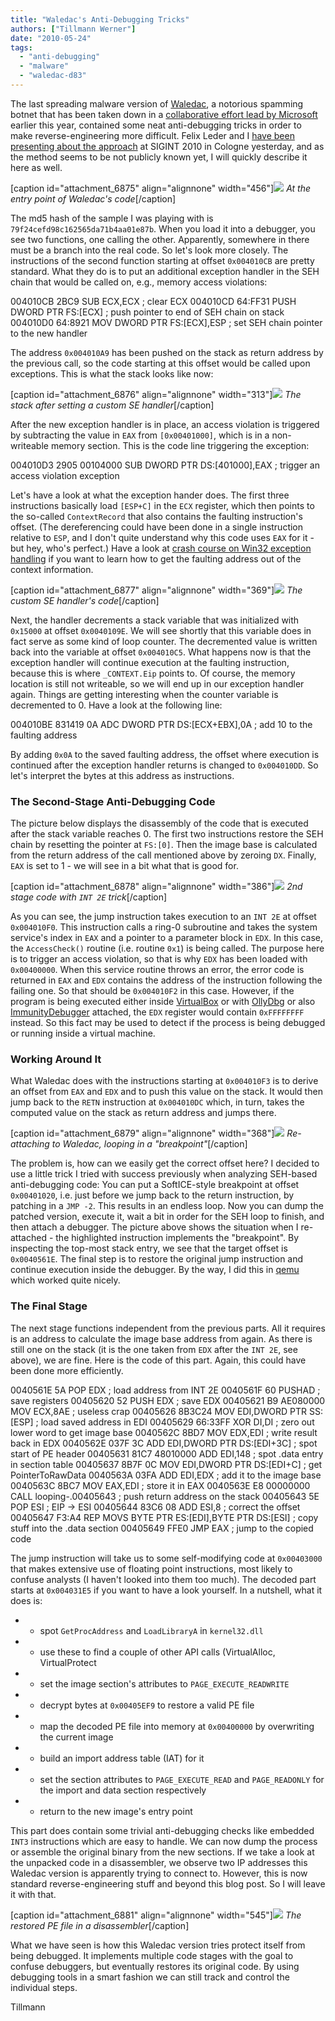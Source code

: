 ```yaml
---
title: "Waledac's Anti-Debugging Tricks"
authors: ["Tillmann Werner"]
date: "2010-05-24"
tags: 
  - "anti-debugging"
  - "malware"
  - "waledac-d83"
---
```


The last spreading malware version of [Waledac](https://honeynet.org/node/348), a notorious spamming botnet that has been taken down in a [collaborative effort lead by Microsoft](http://blogs.technet.com/microsoft_blog/archive/2010/02/25/cracking-down-on-botnets.aspx) earlier this year, contained some neat anti-debugging tricks in order to make reverse-engineering more difficult. Felix Leder and I [have been presenting about the approach](http://events.ccc.de/sigint/2010/wiki/Fahrplan/events/3895.de.html) at SIGINT 2010 in Cologne yesterday, and as the method seems to be not publicly known yet, I will quickly describe it here as well.

\[caption id="attachment\_6875" align="alignnone" width="456"\]![](images/drupal_image_543.png) _At the entry point of Waledac's code_\[/caption\]

The md5 hash of the sample I was playing with is `79f24cefd98c162565da71b4aa01e87b`. When you load it into a debugger, you see two functions, one calling the other. Apparently, somewhere in there must be a branch into the real code. So let's look more closely. The instructions of the second function starting at offset `0x004010CB` are pretty standard. What they do is to put an additional exception handler in the SEH chain that would be called on, e.g., memory access violations:

004010CB 2BC9 SUB ECX,ECX ; clear ECX 004010CD 64:FF31 PUSH DWORD PTR FS:\[ECX\] ; push pointer to end of SEH chain on stack 004010D0 64:8921 MOV DWORD PTR FS:\[ECX\],ESP ; set SEH chain pointer to the new handler

The address `0x004010A9` has been pushed on the stack as return address by the previous call, so the code starting at this offset would be called upon exceptions. This is what the stack looks like now:

\[caption id="attachment\_6876" align="alignnone" width="313"\]![](images/drupal_image_544.png) _The stack after setting a custom SE handler_\[/caption\]

After the new exception handler is in place, an access violation is triggered by subtracting the value in `EAX` from `[0x00401000]`, which is in a non-writeable memory section. This is the code line triggering the exception:

004010D3 2905 00104000 SUB DWORD PTR DS:\[401000\],EAX ; trigger an access violation exception

Let's have a look at what the exception hander does. The first three instructions basically load `[ESP+C]` in the `ECX` register, which then points to the so-called `ContextRecord` that also contains the faulting instruction's offset. (The dereferencing could have been done in a single instruction relative to `ESP`, and I don't quite understand why this code uses `EAX` for it - but hey, who's perfect.) Have a look at [crash course on Win32 exception handling](http://www.microsoft.com/msj/0197/Exception/Exception.aspx) if you want to learn how to get the faulting address out of the context information.

\[caption id="attachment\_6877" align="alignnone" width="369"\]![](images/drupal_image_545.png) _The custom SE handler's code_\[/caption\]

Next, the handler decrements a stack variable that was initialized with `0x15000` at offset `0x0040109E`. We will see shortly that this variable does in fact serve as some kind of loop counter. The decremented value is written back into the variable at offset `0x004010C5`. What happens now is that the exception handler will continue execution at the faulting instruction, because this is where `_CONTEXT.Eip` points to. Of course, the memory location is still not writeable, so we will end up in our exception handler again. Things are getting interesting when the counter variable is decremented to 0. Have a look at the following line:

004010BE 831419 0A ADC DWORD PTR DS:\[ECX+EBX\],0A ; add 10 to the faulting address

By adding `0x0A` to the saved faulting address, the offset where execution is continued after the exception handler returns is changed to `0x004010DD`. So let's interpret the bytes at this address as instructions.

### The Second-Stage Anti-Debugging Code

The picture below displays the disassembly of the code that is executed after the stack variable reaches 0. The first two instructions restore the SEH chain by resetting the pointer at `FS:[0]`. Then the image base is calculated from the return address of the call mentioned above by zeroing `DX`. Finally, `EAX` is set to 1 - we will see in a bit what that is good for.

\[caption id="attachment\_6878" align="alignnone" width="386"\]![](images/drupal_image_546.png) _2nd stage code with `INT 2E` trick_\[/caption\]

As you can see, the jump instruction takes execution to an `INT 2E` at offset `0x004010F0`. This instruction calls a ring-0 subroutine and takes the system service's index in `EAX` and a pointer to a parameter block in `EDX`. In this case, the `AccessCheck()` routine (i.e. routine `0x1`) is being called. The purpose here is to trigger an access violation, so that is why `EDX` has been loaded with `0x00400000`. When this service routine throws an error, the error code is returned in `EAX` and `EDX` contains the address of the instruction following the failing one. So that should be `0x004010F2` in this case. However, if the program is being executed either inside [VirtualBox](http://www.virtualbox.org/) or with [OllyDbg](http://www.ollydbg.de/) or also [ImmunityDebugger](http://www.immunityinc.com/products-immdbg.shtml) attached, the `EDX` register would contain `0xFFFFFFFF` instead. So this fact may be used to detect if the process is being debugged or running inside a virtual machine.

### Working Around It

What Waledac does with the instructions starting at `0x004010F3` is to derive an offset from `EAX` and `EDX` and to push this value on the stack. It would then jump back to the `RETN` instruction at `0x004010DC` which, in turn, takes the computed value on the stack as return address and jumps there.

\[caption id="attachment\_6879" align="alignnone" width="368"\]![](images/drupal_image_547.png) _Re-attaching to Waledac, looping in a "breakpoint"_\[/caption\]

The problem is, how can we easily get the correct offset here? I decided to use a little trick I tried with success previously when analyzing SEH-based anti-debugging code: You can put a SoftICE-style breakpoint at offset `0x00401020`, i.e. just before we jump back to the return instruction, by patching in a `JMP -2`. This results in an endless loop. Now you can dump the patched version, execute it, wait a bit in order for the SEH loop to finish, and then attach a debugger. The picture above shows the situation when I re-attached - the highlighted instruction implements the "breakpoint". By inspecting the top-most stack entry, we see that the target offset is `0x0040561E`. The final step is to restore the original jump instruction and continue execution inside the debugger. By the way, I did this in [qemu](http://wiki.qemu.org/Main_Page) which worked quite nicely.

### The Final Stage

The next stage functions independent from the previous parts. All it requires is an address to calculate the image base address from again. As there is still one on the stack (it is the one taken from `EDX` after the `INT 2E`, see above), we are fine. Here is the code of this part. Again, this could have been done more efficiently.

0040561E 5A POP EDX ; load address from INT 2E 0040561F 60 PUSHAD ; save registers 00405620 52 PUSH EDX ; save EDX 00405621 B9 AE080000 MOV ECX,8AE ; useless crap 00405626 8B3C24 MOV EDI,DWORD PTR SS:\[ESP\] ; load saved address in EDI 00405629 66:33FF XOR DI,DI ; zero out lower word to get image base 0040562C 8BD7 MOV EDX,EDI ; write result back in EDX 0040562E 037F 3C ADD EDI,DWORD PTR DS:\[EDI+3C\] ; spot start of PE header 00405631 81C7 48010000 ADD EDI,148 ; spot .data entry in section table 00405637 8B7F 0C MOV EDI,DWORD PTR DS:\[EDI+C\] ; get PointerToRawData 0040563A 03FA ADD EDI,EDX ; add it to the image base 0040563C 8BC7 MOV EAX,EDI ; store it in EAX 0040563E E8 00000000 CALL looping-.00405643 ; push return address on the stack 00405643 5E POP ESI ; EIP -> ESI 00405644 83C6 08 ADD ESI,8 ; correct the offset 00405647 F3:A4 REP MOVS BYTE PTR ES:\[EDI\],BYTE PTR DS:\[ESI\] ; copy stuff into the .data section 00405649 FFE0 JMP EAX ; jump to the copied code

The jump instruction will take us to some self-modifying code at `0x00403000` that makes extensive use of floating point instructions, most likely to confuse analysts (I haven't looked into them too much). The decoded part starts at `0x004031E5` if you want to have a look yourself. In a nutshell, what it does is:

- - spot `GetProcAddress` and `LoadLibraryA` in `kernel32.dll`

- - use these to find a couple of other API calls (VirtualAlloc, VirtualProtect

- - set the image section's attributes to `PAGE_EXECUTE_READWRITE`

- - decrypt bytes at `0x00405EF9` to restore a valid PE file

- - map the decoded PE file into memory at `0x00400000` by overwriting the current image

- - build an import address table (IAT) for it

- - set the section attributes to `PAGE_EXECUTE_READ` and `PAGE_READONLY` for the import and data section respectively

- - return to the new image's entry point

This part does contain some trivial anti-debugging checks like embedded `INT3` instructions which are easy to handle. We can now dump the process or assemble the original binary from the new sections. If we take a look at the unpacked code in a disassembler, we observe two IP addresses this Waledac version is apparently trying to connect to. However, this is now standard reverse-engineering stuff and beyond this blog post. So I will leave it with that.

\[caption id="attachment\_6881" align="alignnone" width="545"\]![](images/drupal_image_549.png) _The restored PE file in a disassembler_\[/caption\]

What we have seen is how this Waledac version tries protect itself from being debugged. It implements multiple code stages with the goal to confuse debuggers, but eventually restores its original code. By using debugging tools in a smart fashion we can still track and control the individual steps.

Tillmann
